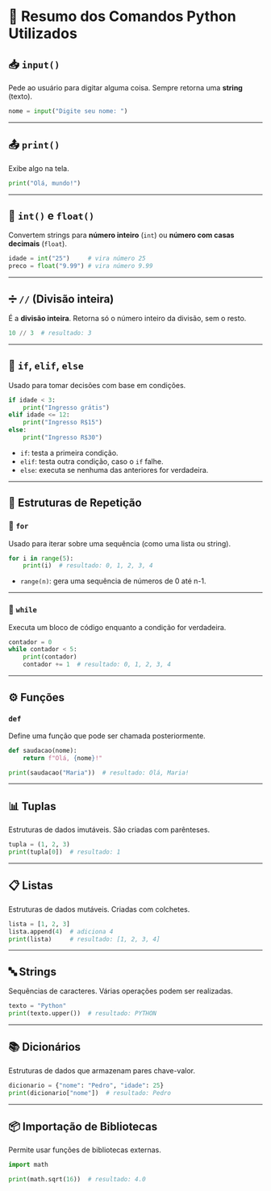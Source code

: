 # 📘 Resumo dos Comandos Python Utilizados

## 📥 `input()`
Pede ao usuário para digitar alguma coisa. Sempre retorna uma **string** (texto).

```python
nome = input("Digite seu nome: ")
```

---

## 📤 `print()`
Exibe algo na tela.

```python
print("Olá, mundo!")
```

---

## 🔢 `int()` e `float()`
Convertem strings para **número inteiro** (`int`) ou **número com casas decimais** (`float`).

```python
idade = int("25")     # vira número 25
preco = float("9.99") # vira número 9.99
```

---

## ➗ `//` (Divisão inteira)
É a **divisão inteira**. Retorna só o número inteiro da divisão, sem o resto.

```python
10 // 3  # resultado: 3
```

---

## 🧠 `if`, `elif`, `else`
Usado para tomar decisões com base em condições.

```python
if idade < 3:
    print("Ingresso grátis")
elif idade <= 12:
    print("Ingresso R$15")
else:
    print("Ingresso R$30")
```

- `if`: testa a primeira condição.
- `elif`: testa outra condição, caso o `if` falhe.
- `else`: executa se nenhuma das anteriores for verdadeira.

---

## 🔁 Estruturas de Repetição

### 📏 `for`
Usado para iterar sobre uma sequência (como uma lista ou string).

```python
for i in range(5):
    print(i)  # resultado: 0, 1, 2, 3, 4
```

- `range(n)`: gera uma sequência de números de 0 até n-1.

---

### 🔄 `while`
Executa um bloco de código enquanto a condição for verdadeira.

```python
contador = 0
while contador < 5:
    print(contador)
    contador += 1  # resultado: 0, 1, 2, 3, 4
```

---

## ⚙️ Funções

### `def`
Define uma função que pode ser chamada posteriormente.

```python
def saudacao(nome):
    return f"Olá, {nome}!"

print(saudacao("Maria"))  # resultado: Olá, Maria!
```

---

## 📊 Tuplas
Estruturas de dados imutáveis. São criadas com parênteses.

```python
tupla = (1, 2, 3)
print(tupla[0])  # resultado: 1
```

---

## 📋 Listas
Estruturas de dados mutáveis. Criadas com colchetes.

```python
lista = [1, 2, 3]
lista.append(4)  # adiciona 4
print(lista)     # resultado: [1, 2, 3, 4]
```

---

## 🔤 Strings
Sequências de caracteres. Várias operações podem ser realizadas.

```python
texto = "Python"
print(texto.upper())  # resultado: PYTHON
```

---

## 📚 Dicionários
Estruturas de dados que armazenam pares chave-valor.

```python
dicionario = {"nome": "Pedro", "idade": 25}
print(dicionario["nome"])  # resultado: Pedro
```

---

## 📦 Importação de Bibliotecas
Permite usar funções de bibliotecas externas.

```python
import math

print(math.sqrt(16))  # resultado: 4.0
```